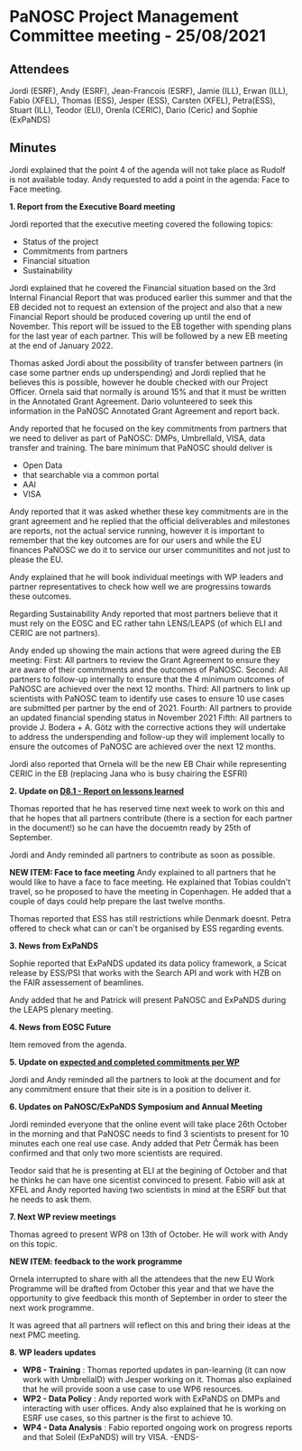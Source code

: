 PaNOSC Project Management Committee meeting - 25/08/2021 
========================================================


Attendees
-------
Jordi (ESRF), Andy (ESRF), Jean-Francois (ESRF), Jamie (ILL), Erwan (ILL), Fabio (XFEL), Thomas (ESS), Jesper (ESS), Carsten (XFEL), Petra(ESS), Stuart (ILL), Teodor (ELI), Orenla (CERIC), Dario (Ceric) and Sophie (ExPaNDS)


Minutes
-------	

Jordi explained that the point 4 of the agenda will not take place as Rudolf is not available today. Andy requested to add a point in the agenda: Face to Face meeting.

**1. Report from the Executive Board meeting**

Jordi reported that the executive meeting covered the following topics:
* Status of the project
* Commitments from partners
* Financial situation
* Sustainability

Jordi explained that he covered the Financial situation based on the 3rd Internal Financial Report that was produced earlier this summer and that the EB decided not to request an extension of the project and also that a new Financial Report should be produced covering up until the end of November. This report will be issued to the EB together with spending plans for the last year of each partner. This will be followed by a new EB meeting at the end of January 2022.

Thomas asked Jordi about the possibility of transfer between partners (in case some partner ends up underspending) and Jordi replied that he believes this is possible, however he double checked with our Project Officer. Ornela said that normally is around 15% and that it must be written in the Annotated Grant Agreement. Dario volunteered to seek this information in the PaNOSC Annotated Grant Agreement and report back.

Andy reported that he focused on the key commitments from partners that we need to deliver as part of PaNOSC: DMPs, UmbrellaId, VISA, data transfer and training. The bare minimum that PaNOSC should deliver is
* Open Data
* that searchable via a common portal
* AAI
* VISA

Andy reported that it was asked whether these key commitments are in the grant agreement and he replied that the official deliverables and milestones are reports, not the actual service running, however it is important to remember that the key outcomes are for our users and while the EU finances PaNOSC we do it to service our urser communitites and not just to please the EU.

Andy explained that he will book individual meetings with WP leaders and partner representatives to check how well we are progressins towards these outcomes.

Regarding Sustainability Andy reported that most partners believe that it must rely on the EOSC and EC rather tahn LENS/LEAPS (of which ELI and CERIC are not partners).

Andy ended up showing the main actions that were agreed during the EB meeting:
First: All partners to review the Grant Agreement to ensure they are aware of their commitments and the outcomes of PaNOSC.
Second:	All partners to follow-up internally to ensure that the 4 minimum outcomes of PaNOSC are achieved over the next 12 months.
Third: All partners to link up scientists with PaNOSC team to identify use cases to ensure 10 use cases are submitted per partner by the end of 2021.
Fourth:	All partners to provide an updated financial spending status in November 2021
Fifth:	All partners to provide J. Bodera + A. Götz with the corrective actions they will undertake to address the underspending and follow-up they will implement locally to ensure the outcomes of PaNOSC are achieved over the next 12 months.

Jordi also reported that Ornela will be the new EB Chair while representing CERIC in the EB (replacing Jana who is busy chairing the ESFRI)


**2. Update on [D8.1 - Report on lessons learned](https://docs.google.com/document/d/1VJg_BWmWUEJYWtU65mO_p-PFNMEBxOAx/edit?dls=true)**

Thomas reported that he has reserved time next week to work on this and that he hopes that all partners contribute (there is a section for each partner in the document!) so he can have the docuemtn ready by 25th of September.

Jordi and Andy reminded all partners to contribute as soon as possible.

**NEW ITEM: Face to face meeting**
Andy explained to all partners that he would like to have a face to face meeting. He explained that Tobias couldn't travel, so he proposed to have the meeting in Copenhagen. He added that a couple of days could help prepare the last twelve months.

Thomas reported that ESS has still restrictions while Denmark doesnt. Petra offered to check what can or can't be organised by ESS regarding events.

**3. News from ExPaNDS**

Sophie reported that ExPaNDS updated its data policy framework, a Scicat release by ESS/PSI that works with the Search API and work with HZB on the FAIR assessement of beamlines.

Andy added that he and Patrick will present PaNOSC and ExPaNDS during the LEAPS plenary meeting.

**4. News from EOSC Future**

Item removed from the agenda.


**5. Update on [expected and completed commitments per WP](https://docs.google.com/document/d/1PBgnw8kKSLn5kAh6nEd1UDuDo-AQdHWr/edit)**

Jordi and Andy reminded all the partners to look at the document and for any commitment ensure that their site is in a position to deliver it.

**6. Updates on PaNOSC/ExPaNDS Symposium and Annual Meeting**

Jordi reminded everyone that the online event will take place 26th October in the morning and that PaNOSC needs to find 3 scientists to present for 10 minutes each one real use case. Andy added that Petr Čermák has been confirmed and that only two more scientists are required.

Teodor said that he is presenting at ELI at the begining of October and that he thinks he can have one sicentist convinced to present. Fabio will ask at XFEL and Andy reported having two scientists in mind at the ESRF but that he needs to ask them.

**7. Next WP review meetings**

Thomas agreed to present WP8 on 13th of October. He will work with Andy on this topic.

**NEW ITEM: feedback to the work programme**

Ornela interrupted to share with all the attendees that the new EU Work Programme will be drafted from October this year and that we have the opportunity to give feedback this month of September in order to steer the next work programme.

It was agreed that all partners will reflect on this and bring their ideas at the next PMC meeting.

**8. WP leaders updates**

* **WP8 - Training** : Thomas reported updates in pan-learning (it can now work with UmbrellaID) with Jesper working on it. Thomas also explained that he will provide soon a use case to use WP6 resources.
* **WP2 - Data Policy** :  Andy reported work with ExPaNDS on DMPs and interacting with user offices. Andy also explained that he is working on ESRF use cases, so this partner is the first to achieve 10.
* **WP4 - Data Analysis** : Fabio  reported ongoing work on progress reports and that Soleil (ExPaNDS) will try VISA.
-ENDS-
